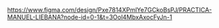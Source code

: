 https://www.figma.com/design/Pxe7814XPmlYe7GCkoBsPJ/PRACTICA-MANUEL-LIEBANA?node-id=0-1&t=3Ool4MbxAxocFyJn-1
